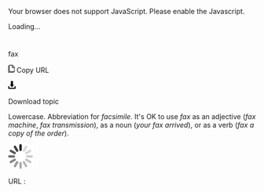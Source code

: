 Your browser does not support JavaScript. Please enable the Javascript.

Loading...

# 

fax

![Copy URL](fax_files/Copy.png)
Copy URL

![Download](fax_files/Download.png)

Download topic

Lowercase. Abbreviation for *facsimile*. It's OK to use *fax* as an adjective (*fax machine*, *fax transmission*), as a noun (*your fax arrived*), or as a verb (*fax a copy of the order*). 

![In progress](fax_files/activity-large.gif)

URL :
